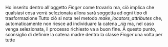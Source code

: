 Ho inserito dentro all'oggetto _Finger_ come trovarlo ma, ciò implica che qualsiasi cosa verrà selezionata allora sarà soggetta ad ogni tipo di trasformazione
Tutto ciò si nota nel metodo *make_locators_attributes* che, automaticamente non riesce ad individuare la catena *_rig* ma, nel caso venga selezionata, il processo richiesto va a buon fine.
A questo punto, sconsiglio di definire la catena madre dentro la classe *Finger* una volta per tutte